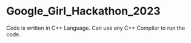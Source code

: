 # Google_Girl_Hackathon_2023

Code is written in C++ Language.
Can use any C++ Compiler to run the code.
